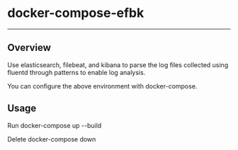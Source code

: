 # docker-compose-efbk
---

## Overview
Use elasticsearch, filebeat, and kibana to parse the log files collected using fluentd through patterns to enable log analysis.

You can configure the above environment with docker-compose.

## Usage

Run
docker-compose up --build

Delete
docker-compose down
